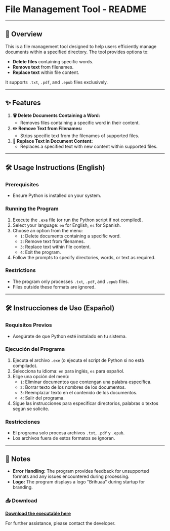# File Management Tool - README


---

## 📄 Overview

This is a file management tool designed to help users efficiently manage documents within a specified directory. The tool provides options to:

- **Delete files** containing specific words.
- **Remove text** from filenames.
- **Replace text** within file content.

It supports `.txt`, `.pdf`, and `.epub` files exclusively.

---

## ✨ Features

1. **🗑️ Delete Documents Containing a Word:**
   - Removes files containing a specific word in their content.
2. **✏️ Remove Text from Filenames:**
   - Strips specific text from the filenames of supported files.
3. **🔄 Replace Text in Document Content:**
   - Replaces a specified text with new content within supported files.

---

## 🛠️ Usage Instructions (English)

### Prerequisites

- Ensure Python is installed on your system.

### Running the Program

1. Execute the `.exe` file (or run the Python script if not compiled).
2. Select your language: `en` for English, `es` for Spanish.
3. Choose an option from the menu:
   - `1`: Delete documents containing a specific word.
   - `2`: Remove text from filenames.
   - `3`: Replace text within file content.
   - `4`: Exit the program.
4. Follow the prompts to specify directories, words, or text as required.

### Restrictions

- The program only processes `.txt`, `.pdf`, and `.epub` files.
- Files outside these formats are ignored.

---

## 🛠️ Instrucciones de Uso (Español)

### Requisitos Previos

- Asegúrate de que Python esté instalado en tu sistema.

### Ejecución del Programa

1. Ejecuta el archivo `.exe` (o ejecuta el script de Python si no está compilado).
2. Selecciona tu idioma: `en` para inglés, `es` para español.
3. Elige una opción del menú:
   - `1`: Eliminar documentos que contengan una palabra específica.
   - `2`: Borrar texto de los nombres de los documentos.
   - `3`: Reemplazar texto en el contenido de los documentos.
   - `4`: Salir del programa.
4. Sigue las instrucciones para especificar directorios, palabras o textos según se solicite.

### Restricciones

- El programa solo procesa archivos `.txt`, `.pdf` y `.epub`.
- Los archivos fuera de estos formatos se ignoran.

---

## 📌 Notes

- **Error Handling:** The program provides feedback for unsupported formats and any issues encountered during processing.
- **Logo:** The program displays a logo "Brihuaa" during startup for branding.

### 📥 Download

[**Download the executable here**](https://github.com/brihuaa/ProjectoElminarTexto/raw/refs/heads/main/dist/main.exe)

For further assistance, please contact the developer.

